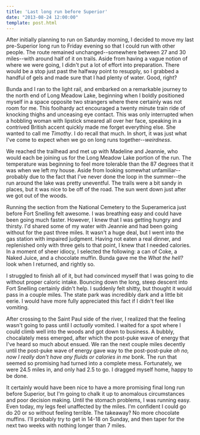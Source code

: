```yaml
---
title: 'Last long run before Superior'
date: "2013-08-24 12:00:00"
template: post.html
---
```


After initially planning to run on Saturday morning, I decided to move my last pre-Superior long run to Friday evening so that I could run with other people. The route remained unchanged--somewhere between 27 and 30 miles--with around half of it on trails. Aside from having a vague notion of where we were going, I didn't put a lot of effort into preparation. There would be a stop just past the halfway point to resupply, so I grabbed a handful of gels and made sure that I had plenty of water. Good, right?

Bunda and I ran to the light rail, and embarked on a remarkable journey to the north end of Long Meadow Lake, beginning when I boldly positioned myself in a space opposite two strangers where there certainly was not room for me. This foolhardy act encouraged a twenty minute train ride of knocking thighs and unceasing eye contact. This was only interrupted when a hobbling woman with lipstick smeared all over her face, speaking in a contrived British accent quickly made me forget everything else. She wanted to call me *Timothy*. I do recall that much. In short, it was just what I've come to expect when we go on long runs together--*weirdness*.

We reached the trailhead and met up with Madeline and Jeannie, who would each be joining us for the Long Meadow Lake portion of the run. The temperature was beginning to feel more tolerable than the 87 degrees that it was when we left my house. Aside from looking somewhat unfamiliar--probably due to the fact that I've never done the loop in the summer--the run around the lake was pretty uneventful. The trails were a bit sandy in places, but it was nice to be off of the road. The sun went down just after we got out of the woods.

Running the section from the National Cemetery to the Superamerica just before Fort Snelling felt awesome. I was breathing easy and could have been going much faster. However, I knew that I was getting hungry and thirsty. I'd shared some of my water with Jeannie and had been going without for the past three miles. It wasn't a huge deal, but I went into the gas station with impaired judgment. Having not eaten a real dinner, and replenished only with three gels to that point, I knew that I needed calories. In a moment of sheer idiocy, I selected the following: a can of Coke, a Naked Juice, and a chocolate muffin. Bunda gave me the *What the hell?* look when I returned, and rightly so.

I struggled to finish all of it, but had convinced myself that I was going to die without proper caloric intake. Bouncing down the long, steep descent into Fort Snelling certainly didn't help. I suddenly felt shitty, but thought it would pass in a couple miles. The state park was incredibly dark and a little bit eerie. I would have more fully appreciated this fact if I didn't feel like vomiting.

After crossing to the Saint Paul side of the river, I realized that the feeling wasn't going to pass until I *actually* vomited. I waited for a spot where I could climb well into the woods and got down to business. A bubbly, chocalately mess emerged, after which the post-puke wave of energy that I've heard so much about ensued. We ran the next couple miles decently until the post-puke wave of energy gave way to the post-post-puke *oh no, now I really don't have any fluids or calories in me* bonk. The run that seemed so promising had turned into a complete mess. Fortunately, we were 24.5 miles in, and only had 2.5 to go. I dragged myself home, happy to be done. 

It certainly would have been nice to have a more promising final long run before Superior, but I'm going to chalk it up to anomalous circumstances and poor decision making. Until the stomach problems, I was running easy. Even today, my legs feel unaffected by the miles. I'm confident I could go do 20 or so without feeling terrible. The takeaway? No more chocolate muffins. I'll probably try to get in 14-18 on Sunday, and then taper for the next two weeks with nothing longer than 7 miles.